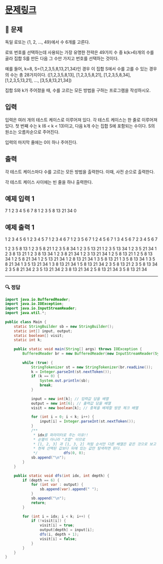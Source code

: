 # [문제링크](https://www.acmicpc.net/problem/6603)

## 📝 문제

독일 로또는 {1, 2, ..., 49}에서 수 6개를 고른다.

로또 번호를 선택하는데 사용되는 가장 유명한 전략은 49가지 수 중 k(k>6)개의 수를 골라 집합 S를 만든 다음 그 수만 가지고 번호를 선택하는 것이다.

예를 들어, k=8, S={1,2,3,5,8,13,21,34}인 경우 이 집합 S에서 수를 고를 수 있는 경우의 수는 총 28가지이다. ([1,2,3,5,8,13], [1,2,3,5,8,21], [1,2,3,5,8,34], [1,2,3,5,13,21], ..., [3,5,8,13,21,34])

집합 S와 k가 주어졌을 때, 수를 고르는 모든 방법을 구하는 프로그램을 작성하시오.

## 입력

입력은 여러 개의 테스트 케이스로 이루어져 있다. 각 테스트 케이스는 한 줄로 이루어져 있다. 첫 번째 수는 k (6 < k < 13)이고, 다음 k개 수는 집합 S에 포함되는 수이다. S의 원소는 오름차순으로 주어진다.

입력의 마지막 줄에는 0이 하나 주어진다. 

## 출력

각 테스트 케이스마다 수를 고르는 모든 방법을 출력한다. 이때, 사전 순으로 출력한다.

각 테스트 케이스 사이에는 빈 줄을 하나 출력한다.

## 예제 입력 1 

7 1 2 3 4 5 6 7
8 1 2 3 5 8 13 21 34
0

## 예제 출력 1

1 2 3 4 5 6
1 2 3 4 5 7
1 2 3 4 6 7
1 2 3 5 6 7
1 2 4 5 6 7
1 3 4 5 6 7
2 3 4 5 6 7

1 2 3 5 8 13
1 2 3 5 8 21
1 2 3 5 8 34
1 2 3 5 13 21
1 2 3 5 13 34
1 2 3 5 21 34
1 2 3 8 13 21
1 2 3 8 13 34
1 2 3 8 21 34
1 2 3 13 21 34
1 2 5 8 13 21
1 2 5 8 13 34
1 2 5 8 21 34
1 2 5 13 21 34
1 2 8 13 21 34
1 3 5 8 13 21
1 3 5 8 13 34
1 3 5 8 21 34
1 3 5 13 21 34
1 3 8 13 21 34
1 5 8 13 21 34
2 3 5 8 13 21
2 3 5 8 13 34
2 3 5 8 21 34
2 3 5 13 21 34
2 3 8 13 21 34
2 5 8 13 21 34
3 5 8 13 21 34


---

### 🔍 정답

```java
import java.io.BufferedReader;  
import java.io.IOException;  
import java.io.InputStreamReader;  
import java.util.*;  
  
public class Main {  
    static StringBuilder sb = new StringBuilder();  
    static int[] input, output;  
    static boolean[] visit;  
    static int k;  
  
    public static void main(String[] args) throws IOException {  
        BufferedReader br = new BufferedReader(new InputStreamReader(System.in));  
  
        while (true) {  
            StringTokenizer st = new StringTokenizer(br.readLine());  
            k = Integer.parseInt(st.nextToken());  
            if (k == 0) {  
                System.out.println(sb);  
                break;  
            }  
  
            input = new int[k]; // 입력값 담을 배열  
            output = new int[6]; // 출력값 담을 배열  
            visit = new boolean[k]; // 중복을 배제할 방문 체크 배열  
  
            for (int i = 0; i < k; i++) {  
                input[i] = Integer.parseInt(st.nextToken());  
            }  
            /**  
             * idx를 파라미터로 주는 이유!!  
             * 순열이 아니라 "조합" 이므로  
             * [1, 2, 3] 과 [1, 3, 2] 처럼 순서만 다른 배열은 같은 것으로 보고 배제해야 하기 때문에  
             * 현재 선택된 값보다 뒤에 있는 값만 탐색하면 된다.  
             */            dfs(0, 0);  
            sb.append("\n");  
        }  
    }  
  
    public static void dfs(int idx, int depth) {  
        if (depth == 6) {  
            for (int var : output) {  
                sb.append(var).append(" ");  
            }  
            sb.append("\n");  
            return;  
        }  
  
        for (int i = idx; i < k; i++) {  
            if (!visit[i]) {  
                visit[i] = true;  
                output[depth] = input[i];  
                dfs(i, depth + 1);  
                visit[i] = false;  
            }  
        }  
    }  
}
```

